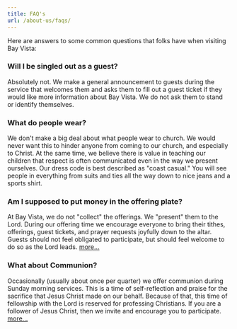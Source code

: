 ```yaml
---
title: FAQ's
url: /about-us/faqs/
---
```


Here are answers to some common questions that folks have when visiting Bay Vista:

### Will I be singled out as a guest?

Absolutely not. We make a general announcement to guests during the service that welcomes them and asks them to fill out a guest ticket if they would like more information about Bay Vista. We do not ask them to stand or identify themselves.

### What do people wear?

We don't make a big deal about what people wear to church. We would never want this to hinder anyone from coming to our church, and especially to Christ. At the same time, we believe there is value in teaching our children that respect is often communicated even in the way we present ourselves. Our dress code is best described as "coast casual." You will see people in everything from suits and ties all the way down to nice jeans and a sports shirt.

### Am I supposed to put money in the offering plate?

At Bay Vista, we do not "collect" the offerings. We "present" them to the Lord. During our offering time we encourage everyone to bring their tithes, offerings, guest tickets, and prayer requests joyfully down to the altar. Guests should not feel obligated to participate, but should feel welcome to do so as the Lord leads. [more...](/about-us/what-we-believe/#about-tithing)

### What about Communion?

Occasionally (usually about once per quarter) we offer communion during Sunday morning services. This is a time of self-reflection and praise for the sacrifice that Jesus Christ made on our behalf. Because of that, this time of fellowship with the Lord is reserved for professing Christians. If you are a follower of Jesus Christ, then we invite and encourage you to participate. [more...](/about-us/what-we-believe/#about-communion)
